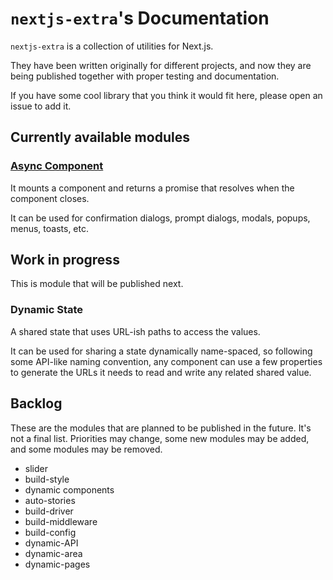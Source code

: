 # `nextjs-extra`'s Documentation

`nextjs-extra` is a collection of utilities for Next.js.

They have been written originally for different projects, and now they are being published together with proper testing and documentation.

If you have some cool library that you think it would fit here, please open an issue to add it.

## Currently available modules

### [Async Component](async-component.md)
It mounts a component and returns a promise that resolves when the component
closes.

It can be used for confirmation dialogs, prompt dialogs, modals, popups, menus, toasts, etc.

## Work in progress

This is module that will be published next.

### Dynamic State
A shared state that uses URL-ish paths to access the values.

It can be used for sharing a state dynamically name-spaced, so following some API-like naming convention, any component can use a few properties to generate the URLs it needs to read and write any related shared value.

## Backlog

These are the modules that are planned to be published in the future. It's not a final list. Priorities may change, some new modules may be added, and some modules may be removed.

* slider
* build-style
* dynamic components
* auto-stories
* build-driver
* build-middleware
* build-config
* dynamic-API
* dynamic-area
* dynamic-pages